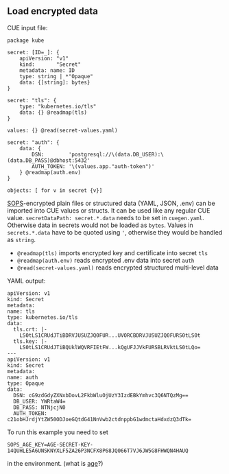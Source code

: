 ## Load encrypted data

CUE input file:

    package kube

    secret: [ID=_]: {
        apiVersion: "v1"
        kind:       "Secret"
        metadata: name: ID
        type: string | *"Opaque"
        data: {[string]: bytes}
    }

    secret: "tls": {
        type: "kubernetes.io/tls"
        data: {} @readmap(tls)
    }

    values: {} @read(secret-values.yaml)

    secret: "auth": {
        data: {
            DSN:        'postgresql://\(data.DB_USER):\(data.DB_PASS)@dbhost:5432'
            AUTH_TOKEN: '\(values.app."auth-token")'
        } @readmap(auth.env)
    }

    objects: [ for v in secret {v}]

[SOPS][SOPS]-encrypted plain files or structured data (YAML, JSON, .env) can be
imported into CUE values or structs. It can be used like any regular CUE value.
`secretDataPath: secret.*.data` needs to be set in `cuegen.yaml`. Otherwise
data in secrets would not be loaded as `bytes`. Values in `secrets.*.data` have to
be quoted using `'`, otherwise they would be handled as `string`.

* `@readmap(tls)` imports encrypted key and certificate into secret `tls`
* `@readmap(auth.env)` reads encrypted .env data into secret `auth`
* `@read(secret-values.yaml)` reads encrypted structured multi-level data

YAML output:

    apiVersion: v1
    kind: Secret
    metadata:
    name: tls
    type: kubernetes.io/tls
    data:
      tls.crt: |-
        LS0tLS1CRUdJTiBDRVJUSUZJQ0FUR...UVORCBDRVJUSUZJQ0FURS0tLS0t
      tls.key: |-
        LS0tLS1CRUdJTiBQUklWQVRFIEtFW...kQgUFJJVkFURSBLRVktLS0tLQo=
    ---
    apiVersion: v1
    kind: Secret
    metadata:
    name: auth
    type: Opaque
    data:
      DSN: cG9zdGdyZXNxbDovL2FkbWluOjUzY3IzdEBkYmhvc3Q6NTQzMg==
      DB_USER: YWRtaW4=
      DB_PASS: NTNjcjN0
      AUTH_TOKEN: c21obHJrdjYtZW50ODJoeGQtdG41NnVwb2ctdnppbG1wdmctaHdxdzQ3dTk=

To run this example you need to set

    SOPS_AGE_KEY=AGE-SECRET-KEY-14QUHLE5A6UNSKNYXLF5ZA26P3NCFX8P68JQ066T7VJ6JW5G8FHWQN4HAUQ

in the environment. (what is [age][age]?)

[SOPS]:   https://github.com/mozilla/sops
[age]:    https://age-encryption.org
